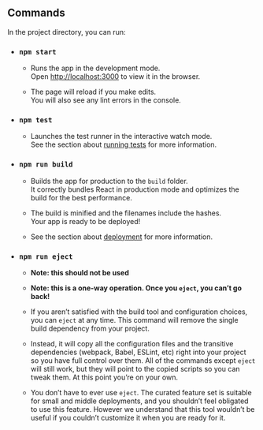 ## Commands

In the project directory, you can run:

- ### `npm start`

    - Runs the app in the development mode.<br />
Open [http://localhost:3000](http://localhost:3000) to view it in the browser.

    - The page will reload if you make edits.<br />
You will also see any lint errors in the console.

- ### `npm test`

    - Launches the test runner in the interactive watch mode.<br />
See the section about [running tests](https://facebook.github.io/create-react-app/docs/running-tests) for more information.

-  ### `npm run build`

    - Builds the app for production to the `build` folder.<br />
It correctly bundles React in production mode and optimizes the build for the best performance.

    - The build is minified and the filenames include the hashes.<br />
Your app is ready to be deployed!

    - See the section about [deployment](https://facebook.github.io/create-react-app/docs/deployment) for more information.

-  ### `npm run eject`

    - **Note: this should not be used**
    - **Note: this is a one-way operation. Once you `eject`, you can’t go back!**

    - If you aren’t satisfied with the build tool and configuration choices, you can `eject` at any time. This command will remove the single build dependency from your project.

    - Instead, it will copy all the configuration files and the transitive dependencies (webpack, Babel, ESLint, etc) right into your project so you have full control over them. All of the commands except `eject` will still work, but they will point to the copied scripts so you can tweak them. At this point you’re on your own.

    - You don’t have to ever use `eject`. The curated feature set is suitable for small and middle deployments, and you shouldn’t feel obligated to use this feature. However we understand that this tool wouldn’t be useful if you couldn’t customize it when you are ready for it.